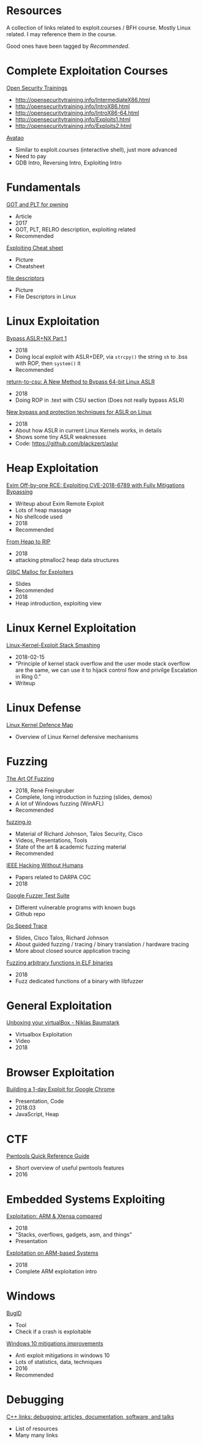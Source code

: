 # Resources

A collection of links related to exploit.courses / BFH course. Mostly Linux related. I may reference them in the course. 

Good ones have been tagged by *Recommended*.


# Complete Exploitation Courses

[Open Security Trainings](http://opensecuritytraining.info/Training.html)
* http://opensecuritytraining.info/IntermediateX86.html
* http://opensecuritytraining.info/IntroX86.html
* http://opensecuritytraining.info/IntroX86-64.html
* http://opensecuritytraining.info/Exploits1.html
* http://opensecuritytraining.info/Exploits2.html

[Avatao](https://platform.avatao.com/discover/paths)
* Similar to exploit.courses (interactive shell), just more advanced
* Need to pay
* GDB Intro, Reversing Intro, Exploiting Intro


# Fundamentals 

[GOT and PLT for pwning ](https://systemoverlord.com/2017/03/19/got-and-plt-for-pwning.html)
* Article
* 2017
* GOT, PLT, RELRO description, exploiting related
* Recommended

[Exploiting Cheat sheet](https://pbs.twimg.com/media/DaCPl0QW0AAsL1E.jpg:large)
* Picture
* Cheatsheet

[file descriptors](https://pbs.twimg.com/media/DaEj6zWVwAEl9eH.jpg)
* Picture
* File Descriptors in Linux


# Linux Exploitation

[Bypass ASLR+NX Part 1](http://intx0x80.blogspot.ch/2018/04/bypass-aslrnx-part-1.html)
* 2018
* Doing local exploit with ASLR+DEP, via `strcpy()` the string `sh` to .bss with ROP, then `system()` it
* Recommended

[return-to-csu: A New Method to Bypass 64-bit Linux ASLR](https://www.blackhat.com/docs/asia-18/asia-18-Marco-return-to-csu-a-new-method-to-bypass-the-64-bit-Linux-ASLR-wp.pdf)
* 2018
* Doing ROP in .text with CSU section (Does not really bypass ASLR)

[New bypass and protection techniques for ASLR on Linux](http://blog.ptsecurity.com/2018/02/new-bypass-and-protection-techniques.html)
* 2018
* About how ASLR in current Linux Kernels works, in details
* Shows some tiny ASLR weaknesses
* Code: https://github.com/blackzert/aslur


# Heap Exploitation

[Exim Off-by-one RCE: Exploiting CVE-2018-6789 with Fully Mitigations Bypassing](https://devco.re/blog/2018/03/06/exim-off-by-one-RCE-exploiting-CVE-2018-6789-en/)
* Writeup about Exim Remote Exploit
* Lots of heap massage
* No shellcode used
* 2018
* Recommended

[From Heap to RIP](http://blog.frizn.fr/glibc/glibc-heap-to-rip)
* 2018
* attacking ptmalloc2 heap data structures

[GlibC Malloc for Exploiters](https://github.com/yannayl/glibc_malloc_for_exploiters)
* Slides
* Recommended
* 2018
* Heap introduction, exploiting view


# Linux Kernel Exploitation

[Linux-Kernel-Exploit Stack Smashing
](http://tacxingxing.com/2018/02/15/linux-kernel-exploit-stack-smashing/)
* 2018-02-15
* "Principle of kernel stack overflow and the user mode stack overflow are the same, we can use it to hijack control flow and privilge Escalation in Ring 0."
* Writeup


# Linux Defense 

[Linux Kernel Defence Map](https://github.com/a13xp0p0v/linux-kernel-defence-map/blob/master/README.md)
* Overview of Linux Kernel defensive mechanisms


# Fuzzing

[The Art Of Fuzzing](https://www.sec-consult.com/en/blog/2017/11/the-art-of-fuzzing-slides-and-demos/index.html)
* 2018, René Freingruber
* Complete, long introduction in fuzzing (slides, demos)
* A lot of Windows fuzzing (WinAFL)
* Recommended

[fuzzing.io](https://fuzzing.io)
* Material of Richard Johnson, Talos Security, Cisco
* Videos, Presentations, Tools
* State of the art & academic fuzzing material
* Recommended

[IEEE Hacking Without Humans](http://ieeexplore.ieee.org/xpl/mostRecentIssue.jsp?punumber=8013)
* Papers related to DARPA CGC
* 2018

[Google Fuzzer Test Suite](https://github.com/google/fuzzer-test-suite)
* Different vulnerable programs with known bugs
* Github repo

[Go Speed Trace](http://fuzzing.io/Presentations/Go%20Speed%20Tracer%20v2%20-%20rjohnson.pdf)
* Slides, Cisco Talos, Richard Johnson
* About guided fuzzing / tracing / binary translation / hardware tracing
* More about closed source application tracing

[Fuzzing arbitrary functions in ELF binaries](https://blahcat.github.io/2018/03/11/fuzzing-arbitrary-functions-in-elf-binaries/)
* 2018
* Fuzz dedicated functions of a binary with libfuzzer


# General Exploitation

[Unboxing your virtualBox - Niklas Baumstark](https://www.youtube.com/watch?v=fFaWE3jt7qU)
* Virtualbox Exploitation
* Video
* 2018


# Browser Exploitation

[Building a 1-day Exploit for Google Chrome](https://github.com/theori-io/zer0con2018_bpak)
* Presentation, Code
* 2018.03
* JavaScript, Heap


# CTF

[Pwntools Quick Reference Guide](http://blog.eadom.net/uncategorized/pwntools-quick-reference-guide/)
* Short overview of useful pwntools features
* 2016

# Embedded Systems Exploiting

[Exploitation: ARM & Xtensa compared](https://nullcon.net/website/archives/pdf/goa-2018/carel-nullcon-arm-vs-xtensa-exploitation-(final).pdf)
* 2018
* "Stacks, overflows, gadgets, asm, and things"
* Presentation

[Exploitation on ARM-based Systems](https://github.com/sashs/arm_exploitation)
* 2018
* Complete ARM exploitation intro


# Windows

[BugID](https://github.com/SkyLined/BugId)
* Tool
* Check if a crash is exploitable

[Windows 10 mitigations improvements](https://www.blackhat.com/docs/us-16/materials/us-16-Weston-Windows-10-Mitigation-Improvements.pdf)
* Anti exploit mitigations in windows 10
* Lots of statistics, data, techniques
* 2016
* Recommended

# Debugging

[C++ links: debugging: articles, documentation, software, and talks](https://github.com/MattPD/cpplinks/blob/master/debugging.md)
* List of resources
* Many many links


